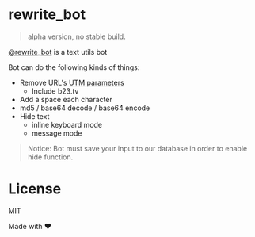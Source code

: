 # rewrite_bot
> alpha version, no stable build.  

[@rewrite_bot](https://t.me/rewrite_bot) is a text utils bot

Bot can do the following kinds of things:  
- Remove URL's [UTM parameters](https://en.wikipedia.org/wiki/UTM_parameters)  
    - Include b23.tv
- Add a space each character
- md5 / base64 decode / base64 encode
- Hide text
    - inline keyboard mode
    - message mode

> Notice: Bot must save your input to our database in order to enable hide function.


# License
MIT

Made with ❤️